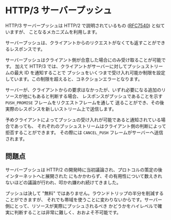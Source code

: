 # HTTP/3 サーバープッシュ

HTTP/3 サーバープッシュは HTTP/2 で説明されているもの ([RFC7540](https://httpwg.org/specs/rfc7540.html)) と似ていますが、
ことなるメカニズムを利用します。

サーバープッシュは、クライアントからのリクエストがなくても返すことができるレスポンスです。

サーバープッシュはクライアント側が合意した場合にのみ受け取ることが可能です。
加えて HTTP/3 では、クライアントがサーバーに対してプッシュストリームの最大 ID を通知することで
プッシュをいくつまで受け入れ可能か制限を設定しています。この制限を超えると、コネクションエラーとなります。

サーバーが、クライアントからの要求はなかったが、いずれ必要になる追加のリソースが他にもあると判断する場合、
レスポンスがプッシュであることを示す `PUSH_PROMISE` フレームをリクエストフレームを通して
送ることができ、その後実際のレスポンスを新しいストリーム上で送信します。

予めクライアントによってプッシュの受け入れが可能であると通知されている場合であっても、
それぞれのプッシュストリームはクライアント側の判断によって拒否することができます。
その際には `CANCEL_PUSH` フレームがサーバーへ送信されます。

## 問題点

サーバープッシュは HTTP/2 の開発時に当初議論され、プロトコルの策定の後インターネットへと展開された
にもかかわらず、その有用性について数えきれないほどの議論が行われ、叩かれ嫌われ続けてきました。

プッシュは決して "無料" ではありません。ラウンドトリップの半分を削減することができますが、
それでも帯域を使うことに変わりないからです。サーバー側にとって、リソースが実際にプッシュされるべき
かどうかをハイレベルで確実に判断することは非常に難しく、おおよそ不可能です。
